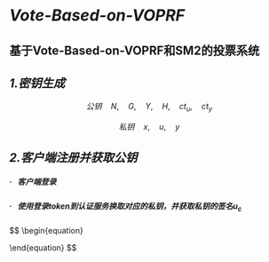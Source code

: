 # ***Vote-Based-on-VOPRF***

## 基于Vote-Based-on-VOPRF和SM2的投票系统



## ***1.密钥生成***

$$
\begin{equation}
	公钥\quad N,\quad G,\quad Y,\quad H,\quad ct_u,\quad ct_y
\end{equation}
$$

$$
\begin{equation}
私钥\quad x,\quad u,\quad y
\end{equation}
$$

## ***2.客户端注册并获取公钥***

##### **·** &nbsp; 客户端登录

##### **·** &nbsp; 使用登录token到认证服务换取对应的私钥，并获取私钥的签名u<sub>c</sub>

$$
\begin{equation}

\end{equation}
$$

